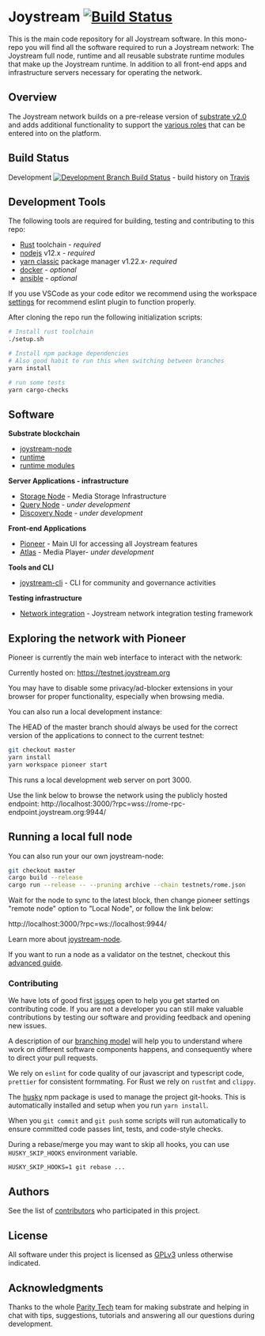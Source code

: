 # Joystream [![Build Status](https://travis-ci.org/Joystream/joystream.svg?branch=master)](https://travis-ci.org/Joystream/joystream)

This is the main code repository for all Joystream software. In this mono-repo you will find all the software required to run a Joystream network: The Joystream full node, runtime and all reusable substrate runtime modules that make up the Joystream runtime. In addition to all front-end apps and infrastructure servers necessary for operating the network.

## Overview

The Joystream network builds on a pre-release version of [substrate v2.0](https://substrate.dev/) and adds additional
functionality to support the [various roles](https://www.joystream.org/roles) that can be entered into on the platform.

## Build Status

Development [![Development Branch Build Status](https://travis-ci.org/Joystream/joystream.svg?branch=development)](https://travis-ci.org/Joystream/joystream) - build history on [Travis](https://travis-ci.org/github/Joystream/joystream/builds)

## Development Tools

The following tools are required for building, testing and contributing to this repo:

- [Rust](https://www.rust-lang.org/tools/install) toolchain - _required_
- [nodejs](https://nodejs.org/) v12.x - _required_
- [yarn classic](https://classic.yarnpkg.com/en/docs/install) package manager v1.22.x- _required_
- [docker](https://www.docker.com/get-started) - _optional_
- [ansible](https://www.ansible.com/) - _optional_

If you use VSCode as your code editor we recommend using the workspace [settings](devops/vscode/settings.json) for recommend eslint plugin to function properly.

After cloning the repo run the following initialization scripts:

```sh
# Install rust toolchain
./setup.sh

# Install npm package dependencies
# Also good habit to run this when switching between branches
yarn install

# run some tests
yarn cargo-checks
```

## Software

**Substrate blockchain**

- [joystream-node](./node)
- [runtime](./runtime)
- [runtime modules](./runtime-modules)

**Server Applications - infrastructure**

- [Storage Node](./storage-node) - Media Storage Infrastructure
- [Query Node](https://github.com/Joystream/joystream/tree/query_node/query-node) - _under development_
- [Discovery Node](https://github.com/Joystream/joystream/tree/init_discovery_node/discovery_node) - _under development_

**Front-end Applications**

- [Pioneer](./pioneer) - Main UI for accessing all Joystream features
- [Atlas](https://github.com/Joystream/joystream/tree/init_atlas/atlas) - Media Player- _under development_

**Tools and CLI**

- [joystream-cli](./cli) - CLI for community and governance activities

**Testing infrastructure**

- [Network integration](./tests/network-tests) - Joystream network integration testing framework

## Exploring the network with Pioneer

Pioneer is currently the main web interface to interact with the network:

Currently hosted on: https://testnet.joystream.org

You may have to disable some privacy/ad-blocker extensions in your browser for proper functionality, especially when browsing media.

You can also run a local development instance:

The HEAD of the master branch should always be used for the correct version of the applications to connect to the current testnet:

```sh
git checkout master
yarn install
yarn workspace pioneer start
```

This runs a local development web server on port 3000.

Use the link below to browse the network using the publicly hosted endpoint:
http://localhost:3000/?rpc=wss://rome-rpc-endpoint.joystream.org:9944/

## Running a local full node

You can also run your our own joystream-node:

```sh
git checkout master
cargo build --release
cargo run --release -- --pruning archive --chain testnets/rome.json
```

Wait for the node to sync to the latest block, then change pioneer settings "remote node" option to "Local Node", or follow the link below:

http://localhost:3000/?rpc=ws://localhost:9944/

Learn more about [joystream-node](node/README.md).

If you want to run a node as a validator on the testnet, checkout this [advanced guide](https://github.com/Joystream/helpdesk/tree/master/roles/validators).

### Contributing

We have lots of good first [issues](https://github.com/Joystream/joystream/issues?q=is%3Aopen+is%3Aissue+label%3A%22good+first+issue%22) open to help you get started on contributing code. If you are not a developer you can still make valuable contributions by testing our software and providing feedback and opening new issues.

A description of our [branching model](https://github.com/Joystream/joystream/issues/638) will help you to understand where work on different software components happens, and consequently where to direct your pull requests.

We rely on `eslint` for code quality of our javascript and typescript code, `prettier` for consistent formmating. For Rust we rely on `rustfmt` and `clippy`.

The [husky](https://www.npmjs.com/package/husky#ci-servers) npm package is used to manage the project git-hooks. This is automatically installed and setup when you run `yarn install`.

When you `git commit` and `git push` some scripts will run automatically to ensure committed code passes lint, tests, and code-style checks.

During a rebase/merge you may want to skip all hooks, you can use `HUSKY_SKIP_HOOKS` environment variable.

```
HUSKY_SKIP_HOOKS=1 git rebase ...
```

## Authors

See the list of [contributors](https://github.com/Joystream/joystream/graphs/contributors) who participated in this project.

## License

All software under this project is licensed as [GPLv3](./LICENSE) unless otherwise indicated.

## Acknowledgments

Thanks to the whole [Parity Tech](https://www.parity.io/) team for making substrate and helping in chat with tips, suggestions, tutorials and answering all our questions during development.
